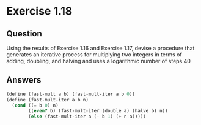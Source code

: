 # Exercise 1.18

## Question

Using the results of Exercise 1.16 and Exercise 1.17, devise a procedure that generates an iterative process for multiplying two integers in terms of adding, doubling, and halving and uses a logarithmic number of steps.40

## Answers

```scheme
(define (fast-mult a b) (fast-mult-iter a b 0))
(define (fast-mult-iter a b n)
  (cond ((= b 0) n)
        ((even? b) (fast-mult-iter (double a) (halve b) n))
        (else (fast-mult-iter a (- b 1) (+ n a)))))
```
